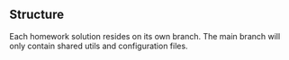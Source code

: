 ## Structure

Each homework solution resides on its own branch. The main branch will only
contain shared utils and configuration files.
